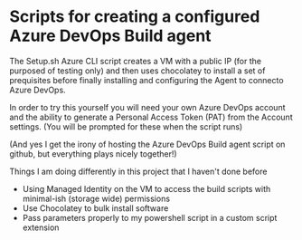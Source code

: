 # Scripts for creating a configured Azure DevOps Build agent 

The Setup.sh Azure CLI script creates a VM with a public IP (for the purposed of testing only) and then uses chocolatey to install a set of prequisites before finally installing and configuring the Agent to connecto Azure DevOps.

In order to try this yourself you will need your own Azure DevOps account and the ability to generate a Personal Access Token (PAT) from the Account settings. (You will be prompted for these when the script runs)

(And yes I get the irony of hosting the Azure DevOps Build agent script on github, but everything plays nicely together!)

Things I am doing differently in this project that I haven't done before

- Using Managed Identity on the VM to access the build scripts with minimal-ish (storage wide) permissions
- Use Chocolatey to bulk install software
- Pass parameters properly to my powershell script in a custom script extension  